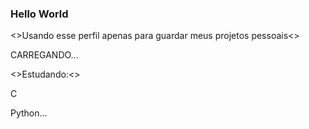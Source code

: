 ### Hello World 

<>Usando esse perfil apenas para guardar meus projetos pessoais<>
 
  CARREGANDO...

<>Estudando:<>

  C
  
  Python...
